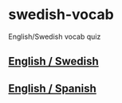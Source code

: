# swedish-vocab
English/Swedish vocab quiz

## [English / Swedish](https://swedish-phrase-book.herokuapp.com/swedish)

## [English / Spanish](https://swedish-phrase-book.herokuapp.com/spanish)
